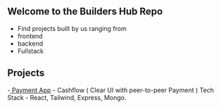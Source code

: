 ## Welcome to the Builders Hub Repo
- Find projects built by us ranging from 
 - frontend 
 - backend 
 - Fullstack

## Projects 
-[ Payment App](https://cash-flow-alpha.vercel.app/) - Cashflow ( Clear UI with peer-to-peer Payment ) Tech Stack - React, Tailwind, Express, Mongo.

